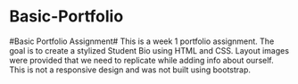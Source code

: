 # Basic-Portfolio
#Basic Portfolio Assignment#
This is a week 1 portfolio assignment. The goal is to create a stylized Student Bio using HTML and CSS. Layout images were provided that we need to replicate while adding info about ourself. This is not a responsive design and was not built using bootstrap.
